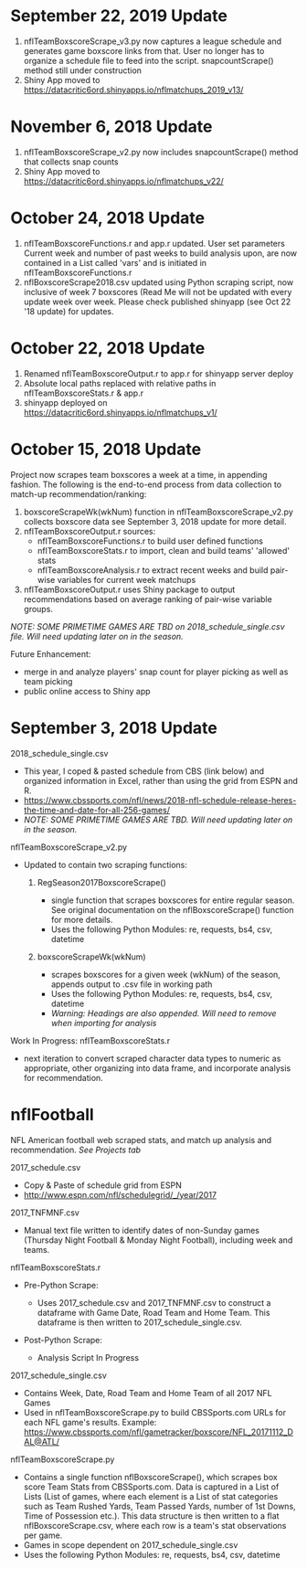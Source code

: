 # September 22, 2019 Update
1. nflTeamBoxscoreScrape_v3.py now captures a league schedule and generates game boxscore links from that. User no longer has to organize a schedule file to feed into the script.
   snapcountScrape() method still under construction
2. Shiny App moved to https://datacritic6ord.shinyapps.io/nflmatchups_2019_v13/

# November 6, 2018 Update
1. nflTeamBoxscoreScrape_v2.py now includes snapcountScrape() method that collects snap counts
2. Shiny App moved to https://datacritic6ord.shinyapps.io/nflmatchups_v22/

# October 24, 2018 Update

1. nflTeamBoxscoreFunctions.r and app.r updated. User set parameters Current week and number of past weeks to build analysis upon, are now contained in a List called 'vars' and is initiated in nflTeamBoxscoreFunctions.r 
2. nflBoxscoreScrape2018.csv updated using Python scraping script, now inclusive of week 7 boxscores (Read Me will not be updated with every update week over week. Please check published shinyapp (see Oct 22 '18 update) for updates.

# October 22, 2018 Update

1. Renamed nflTeamBoxscoreOutput.r to app.r for shinyapp server deploy 
2. Absolute local paths replaced with relative paths in nflTeamBoxscoreStats.r & app.r
3. shinyapp deployed on https://datacritic6ord.shinyapps.io/nflmatchups_v1/


# October 15, 2018 Update

Project now scrapes team boxscores a week at a time, in appending fashion. The following is the end-to-end process from data collection to match-up recommendation/ranking:

  1. boxscoreScrapeWk(wkNum) function in nflTeamBoxscoreScrape_v2.py collects boxscore data see September 3, 2018 update for more detail.
  2. nflTeamBoxscoreOutput.r sources:
      - nflTeamBoxscoreFunctions.r to build user defined functions
      - nflTeamBoxscoreStats.r to import, clean and build teams' 'allowed' stats
      - nflTeamBoxscoreAnalysis.r to extract recent weeks and build pair-wise variables for current week matchups
  3. nflTeamBoxscoreOutput.r uses Shiny package to output recommendations based on average ranking of pair-wise variable groups.

*NOTE: SOME PRIMETIME GAMES ARE TBD on 2018_schedule_single.csv file. Will need updating later on in the season.*

Future Enhancement:
  - merge in and analyze players' snap count for player picking as well as team picking
  - public online access to Shiny app



# September 3, 2018 Update

2018_schedule_single.csv
- This year, I coped & pasted schedule from CBS (link below) and organized information in Excel, rather than using the grid from ESPN and R.
- https://www.cbssports.com/nfl/news/2018-nfl-schedule-release-heres-the-time-and-date-for-all-256-games/
- *NOTE: SOME PRIMETIME GAMES ARE TBD. Will need updating later on in the season.*

nflTeamBoxscoreScrape_v2.py
- Updated to contain two scraping functions:
  1. RegSeason2017BoxscoreScrape()
     - single function that scrapes boxscores for entire regular season. See original documentation on the nflBoxscoreScrape() function for more details.
     - Uses the following Python Modules: re, requests, bs4, csv, datetime

  2. boxscoreScrapeWk(wkNum)
     - scrapes boxscores for a given week (wkNum) of the season, appends output to .csv file in working path
     - Uses the following Python Modules: re, requests, bs4, csv, datetime
     - *Warning: Headings are also appended. Will need to remove when importing for analysis*

Work In Progress: nflTeamBoxscoreStats.r
- next iteration to convert scraped character data types to numeric as appropriate, other organizing into data frame, and incorporate analysis for recommendation.


# nflFootball
NFL American football web scraped stats, and match up analysis and recommendation. *See Projects tab*

2017_schedule.csv
- Copy & Paste of schedule grid from ESPN
- http://www.espn.com/nfl/schedulegrid/_/year/2017

2017_TNFMNF.csv
- Manual text file written to identify dates of non-Sunday games (Thursday Night Football & Monday Night Football), including week and teams.

nflTeamBoxscoreStats.r
- Pre-Python Scrape:
  - Uses 2017_schedule.csv and 2017_TNFMNF.csv to construct a dataframe with Game Date, Road Team and Home Team. This dataframe is then written to 2017_schedule_single.csv.

- Post-Python Scrape:
  - Analysis Script In Progress

2017_schedule_single.csv
- Contains Week, Date, Road Team and Home Team of all 2017 NFL Games
- Used in nflTeamBoxscoreScrape.py to build CBSSports.com URLs for each NFL game's results. Example: https://www.cbssports.com/nfl/gametracker/boxscore/NFL_20171112_DAL@ATL/ 

nflTeamBoxscoreScrape.py
- Contains a single function nflBoxscoreScrape(), which scrapes box score Team Stats from CBSSports.com. Data is captured in a List of Lists (List of games, where each element is a List of stat categories such as Team Rushed Yards, Team Passed Yards, number of 1st Downs, Time of Possession etc.). This data structure is then written to a flat nflBoxscoreScrape.csv, where each row is a team's stat observations per game.
- Games in scope dependent on 2017_schedule_single.csv
- Uses the following Python Modules: re, requests, bs4, csv, datetime
